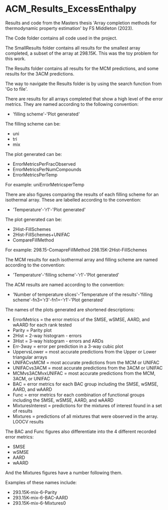 # ACM_Results_ExcessEnthalpy
Results and code from the Masters thesis 'Array completion methods for thermodynamic property estimation' by FS Middleton (2023).

The Code folder contains all code used in the project. 

The SmallResults folder contains all results for the smallest array completed, a subset of the array at 298.15K. This was the toy problem for this work.

The Results folder contains all results for the MCM predictions, and some results for the 3ACM predictions. 

The way to navigate the Results folder is by using the search function from 'Go to file'. 

There are results for all arrays completed that show a high level of the error metrics. They are named according to the following convention:
* 'filling scheme'-'Plot generated'

The filling scheme can be: 
* uni
* tri 
* mix

The plot generated can be: 
* ErrorMetricsPerFracObserved
* ErrorMetricsPerNumCompounds
* ErrorMetricsPerTemp

For example: uniErrorMetricsperTemp

There are also figures comparing the results of each filling scheme for an isothermal array. These are labelled according to the convention:
*  'Temperature'-'r1'-'Plot generated'

The plot generated can be:
* 2Hist-FillSchemes
* 2Hist-FillSchemes+UNIFAC
* CompareFillMethod

For example: 
298.15-ComapreFillMethod 
298.15K-2Hist-FillSchemes

The MCM results for each isothermal array and filling scheme are named according to the convention: 
* 'Temperature'-'filling scheme'-'r1'-'Plot generated'
  
The ACM results are named according to the convention:
* 'Number of temperature slices'-'Temperature of the results'-'filling scheme'-fn3='r3'-fn1=-'r1'-'Plot generated'

The names of the plots generated are shortened descriptions:
* ErrorMetrics = the error metrics of the SMSE, wSMSE, AARD, and wAARD for each rank tested
* Parity = Parity plot
* 2Hist = 2-way histogram - errors
* 3Hist = 3-way histogram - errors and ARDs
* Err-3way = error per prediction in a 3-way cubic plot
* UppervsLower = most accurate predictions from the Upper or Lower triangular arrays
* UNIFACvsMCM = most accurate predictions from the MCM or UNIFAC
* UNIFACvs3ACM =  most accurate predictions from the 3ACM or UNIFAC
* MCMvs3ACMvxUNIFAC = most accurate predictions from the MCM, 3ACM, or UNIFAC
* BAC = error metrics for each BAC group including the SMSE, wSMSE, AARD, and wAARD
* Func = error metrics for each combination of functional groups including the SMSE, wSMSE, AARD, and wAARD
* MixturesInterest = predictions for the mixtures of interest found in a set of results
* Mixtures = predictions of all mixtures that were observed in the array. LOOCV results

The BAC and Func figures also differentiate into the 4 different recorded error metrics:
* SMSE
* wSMSE
* AARD
* wAARD

And the Mixtures figures have a number following them. 

Examples of these names include:
* 293.15K-mix-6-Parity
* 293.15K-mix-6-BAC-AARD
* 293.15K-mix-6-Mixtures0
